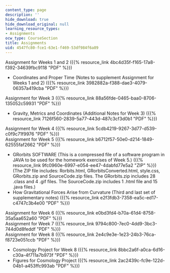 ```yaml
---
content_type: page
description: ''
hide_download: true
hide_download_original: null
learning_resource_types:
- Assignments
ocw_type: CourseSection
title: Assignments
uid: 4547fc80-fce1-63e1-f469-53df984f6a89
---
```


Assignment for Weeks 1 and 2 ({{% resource_link 4bc4d35f-f165-17a8-f392-34639fbc9118 "PDF" %}})

*   Coordinates and Proper Time (Notes to supplement Assignment for Weeks 1 and 2) ({{% resource_link 3982882a-f388-dae3-4079-06357a419cba "PDF" %}})

Assignment for Week 3 ({{% resource_link 88a56fde-0465-baa0-8706-135052c59931 "PDF" %}})

*   Gravity, Metrics and Coordinates (Additional Notes for Week 3) ({{% resource_link 7126f560-2839-5a77-443d-487c3cf3d0b1 "PDF" %}})

Assignment for Week 4 ({{% resource_link 5cdb4219-9267-3d77-d539-c0f9c71f9976 "PDF" %}})  
Assignment for Week 5 ({{% resource_link b6712f57-50e0-d214-1849-62555faf2662 "PDF" %}})

*   GRorbits SOFTWARE (This is a compressed file of a software program in JAVA to be used for the homework exercises of Week 5.) ({{% resource_link 9fc0960e-6997-e054-ee47-4dabfd77e5a2 "ZIP" %}})  
    (The ZIP file includes: Rorbits.html, GRorbitsConverted.html, style.css, GRorbits.zip and SourceCode.zip files. The GRorbits.zip includes 28 .class and 4 .gif files. The SourceCode.zip includes 1 .html file and 15 .java files.)
*   How Gravitational Forces Arise from Curvature (Third and last set of supplementary notes) ({{% resource_link e2f3fdb3-7358-ea5c-ed17-c4747c3b4e00 "PDF" %}})

Assignment for Week 6 ({{% resource_link e0bd3fd4-b70a-61d4-8758-35a5aa652a60 "PDF" %}})  
Assignment for Week 7 ({{% resource_link 9794c800-7ec0-4dd9-3bc3-744d0d8feddf "PDF" %}})  
Assignment for Week 8 ({{% resource_link 2e4c9e3e-1e23-24b3-76ca-f8723e051ccb "PDF" %}})

*   Cosmology Project for Week 8 ({{% resource_link 8bbc2a6f-a0ca-6d16-c30a-4f711a7b973f "PDF" %}})
*   Figures for Cosmology Project ({{% resource_link 2ac2439c-fc9e-122d-04b1-a453ffc993ab "PDF" %}})